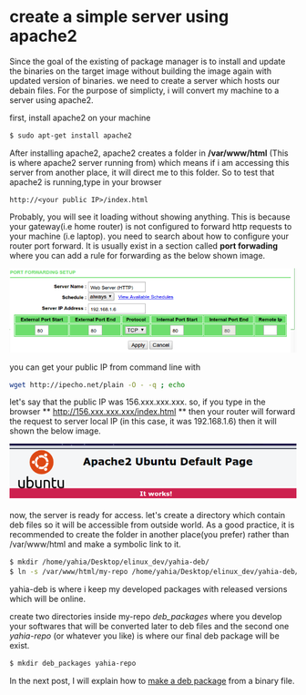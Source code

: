 # create a simple server using apache2

Since the goal of the existing of package manager is to install and update the binaries on the target image without building the image again with updated version of binaries. we need to create a server which hosts our debain files.
For the purpose of simplicty, i will convert my machine to a server using apache2.

first, install apache2 on your machine
```sh
$ sudo apt-get install apache2 
```

After installing apache2, apache2 creates a folder in **/var/www/html** (This is where apache2 server running from) which means if i am accessing this server from another place, it will direct me to this folder. So to test that apache2 is running,type in your browser 
```
http://<your public IP>/index.html 
```
Probably, you will see it loading without showing anything. This is because your gateway(i.e home router) is not configured to forward http requests to your machine (i.e laptop). you need to search about how to configure your router port forward. It is usually exist in a section called **port forwading** where you can add a rule for forwarding as the below shown image.

<p align="center">
  <img src="figs/portforwarding.png">
</p>
you can get your public IP from command line with 

```sh
wget http://ipecho.net/plain -O - -q ; echo
```
let's say that the public IP was 156.xxx.xxx.xxx. so, if you type in the browser ** http://156.xxx.xxx.xxx/index.html ** then your router will forward the request to server local IP (in this case, it was 192.168.1.6) then it will shown the below image. 

<p align="center">
  <img src="figs/apache2work.png">
</p>

now, the server is ready for access. let's create a directory which contain deb files so it will be accessible from outside world.
As a good practice, it is recommended to create the folder in another place(you prefer) rather than /var/www/html and make a symbolic link to it.

```sh
$ mkdir /home/yahia/Desktop/elinux_dev/yahia-deb/
$ ln -s /var/www/html/my-repo /home/yahia/Desktop/elinux_dev/yahia-deb/
```
yahia-deb is where i keep my developed packages with released versions which will be online.

create two directories inside my-repo *deb_packages* where you develop your softwares that will be converted later to deb files and the second one *yahia-repo* (or whatever you like)  is where our final deb package will be exist.
```sh
$ mkdir deb_packages yahia-repo
```

In the next post, I will explain how to [make a deb package](create-a-deb-package-file.md) from a binary file. 
